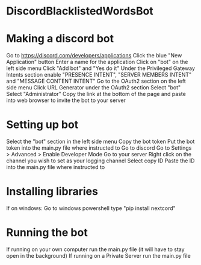 # DiscordBlacklistedWordsBot

# Making a discord bot
Go to https://discord.com/developers/applications
Click the blue "New Application" button
Enter a name for the application
Click on "bot" on the left side menu
Click "Add bot" and "Yes do it"
Under the Privileged Gateway Intents section enable "PRESENCE INTENT", "SERVER MEMBERS INTENT" and "MESSAGE CONTENT INTENT"
Go to the OAuth2 section on the left side menu
Click URL Generator under the OAuth2 section
Select "bot"
Select "Administrator"
Copy the link at the bottom of the page and paste into web browser to invite the bot to your server

# Setting up bot
Select the "bot" section in the left side menu
Copy the bot token
Put the bot token into the main.py file where instructed to
Go to discord
Go to Settings > Advanced > Enable Developer Mode
Go to your server
Right click on the channel you wish to set as your logging channel
Select copy ID
Paste the ID into the main.py file where instructed to

# Installing libraries
If on windows:
Go to windows powershell
type "pip install nextcord"

# Running the bot
If running on your own computer run the main.py file (it will have to stay open in the background)
If running on a Private Server run the main.py file 
